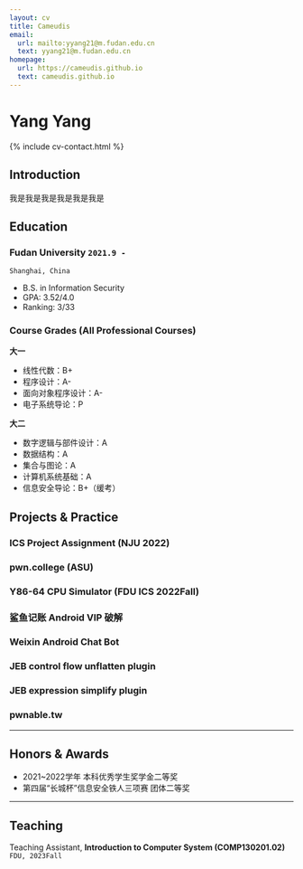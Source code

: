 ```yaml
---
layout: cv
title: Cameudis
email:
  url: mailto:yyang21@m.fudan.edu.cn
  text: yyang21@m.fudan.edu.cn
homepage:
  url: https://cameudis.github.io
  text: cameudis.github.io
---
```


# Yang Yang

<!--
include contact information from the front matter
Supported arguments:
    - homepage: url, text
    - phone
    - email
-->

{% include cv-contact.html %}

## Introduction

我是我是我是我是我是我是

## Education

### **Fudan University** `2021.9 -`

```
Shanghai, China
```

- B.S. in Information Security
- GPA: 3.52/4.0
- Ranking: 3/33

### Course Grades (All Professional Courses)

**大一**
- 线性代数：B+
- 程序设计：A-
- 面向对象程序设计：A-
- 电子系统导论：P

**大二**
- 数字逻辑与部件设计：A
- 数据结构：A
- 集合与图论：A
- 计算机系统基础：A
- 信息安全导论：B+（缓考）

## Projects & Practice

### **ICS Project Assignment** (NJU 2022)

### **pwn.college** (ASU)

### **Y86-64 CPU Simulator** (FDU ICS 2022Fall)

### **鲨鱼记账 Android VIP 破解**

### **Weixin Android Chat Bot**

### **JEB control flow unflatten plugin**

### **JEB expression simplify plugin**

### **pwnable.tw**

---
## Honors & Awards

- 2021~2022学年 本科优秀学生奖学金二等奖<br>
- 第四届“长城杯”信息安全铁人三项赛 团体二等奖<br>

---
## Teaching

Teaching Assistant, **Introduction to Computer System (COMP130201.02)** `FDU, 2023Fall` <br>

<!-- ### Footer

Last updated: May 2013 -->
